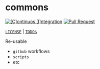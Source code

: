 # commons

[![[C]ontinuos [I]ntegration](https://github.com/percebus/commons/actions/workflows/always.yml/badge.svg)](https://github.com/percebus/commons/actions/workflows/always.yml) [![Pull Request](https://github.com/percebus/commons/actions/workflows/pull_request.yml/badge.svg?event=pull_request)](https://github.com/percebus/commons/actions/workflows/pull_request.yml)

[`LICENSE`](./LICENSE.md) | [`TODO`s](./TODO.md)

Re-usable

- `gitbub` workflows
- `scripts`
- etc

